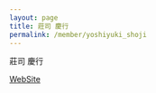 ```yaml
---
layout: page
title: 莊司 慶行
permalink: /member/yoshiyuki_shoji
---
```


莊司 慶行


[WebSite](https://shoji-lab.jp/)